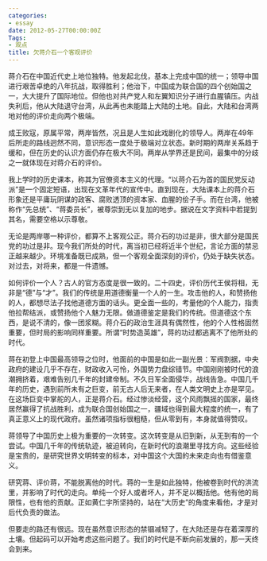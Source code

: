 ```yaml
---
categories:
- essay
date: 2012-05-27T00:00:00Z
Tags:
- 观点
title: 欠蒋介石一个客观评价
---
```


蒋介石在中国近代史上地位独特。他发起北伐，基本上完成中国的统一；领导中国进行艰苦卓绝的八年抗战，取得胜利；他治下，中国成为联合国的四个创始国之一，大大提升了国际地位。但他也对共产党人和左翼知识分子进行血腥镇压。内战失利后，他从大陆退守台湾，从此再也未能踏上大陆的土地。自此，大陆和台湾两地对他的评价走向两个极端。

成王败寇，原属平常，两岸皆然，况且是人生如此戏剧化的领导人。两岸在49年后所走的路线迥然不同，意识形态一度处于极端对立状态。新时期的两岸关系趋于缓和，但在历史的认识方面仍存在极大不同。两岸从学界还是民间，最集中的分歧之一就体现在对蒋介石的评价。

我上学时的历史课本，称其为官僚资本主义的代理。“以蒋介石为首的国民党反动派”是一个固定短语，出现在文革年代的宣传中。直到现在，大陆课本上的蒋介石形象还是平庸玩阴谋的政客、腐败透顶的资本家、血腥的侩子手。而在台湾，他被称作“先总统”、“蒋委员长”，被尊崇到无以复加的地步。据说在文字资料中若提到其名，需要空格以示尊敬。

无论是两岸哪一种评价，都算不上客观公正。蒋介石的功过是非，很大部分是国民党的功过是非。现今我们所处的时代，离当初已经将近半个世纪，言论方面的禁忌正越来越少。环境准备既已成熟，但一个客观全面深刻的评价，仍处于缺失状态。对过去，对将来，都是一件遗憾。

如何评价一个人？古人的官方态度是很一致的。二十四史，评价历代王侯将相，无非是“德”与“才”。我们的传统是用道德衡量一个人的一生。攻击他的人，和赞扬他的人，都想尽法子找他道德方面的话头。更全面一些的，考量他的个人能力，指责他拉帮结派，或赞扬他个人魅力无限。做道德鉴定是我们的传统。但道德这个东西，是说不清的，像一团浆糊。蒋介石的政治生涯具有偶然性，他的个人性格固然重要，但时局的影响同样重要。所谓“时势造英雄”，蒋的功过都逃离不了他所处的时代。

蒋在初登上中国最高领导之位时，他面前的中国是如此一副光景：军阀割据，中央政府的建设几乎不存在，财政收入可怜，外国势力盘综错节。中国刚刚被时代的浪潮拥挤着，艰难告别几千年的封建帝制。不久日军全面侵华，战线告急。中国几千年的历史，遇到前所未有之巨变，前无古人后无来者，在人类文明史上亦是罕见。在这场巨变中掌舵的人，正是蒋介石。经过惨淡经营，这个风雨飘摇的国家，最终居然赢得了抗战胜利，成为联合国创始国之一，疆域也得到最大程度的统一，有了真正意义上的现代政府。虽然诸项指标很粗糙，但从零到有，本身就值得赞叹。

蒋领导了中国历史上极为重要的一次转变。这次转变是从旧到新，从无到有的一个尝试。中国几千年的传统轨迹，被迫转向，在新时代的浪潮里寻找方向。这些经验是宝贵的，是研究世界文明转变的标本，对中国这个大国的未来走向也有借鉴意义。

研究蒋、评价蒋，不能脱离他的时代。蒋的一生是如此独特，他被卷到时代的洪流里，并影响了时代的走向。单纯一个好人或者坏人，并不足以概括他。他有他的局限性，也有他的贡献。正如黄仁宇所坚持的，站在“大历史”的角度来看他，才是对后代负责的做法。

但要走的路还有很远。现在虽然意识形态的禁锢减轻了，在大陆还是存在着深厚的土壤。但起码可以开始考虑这些问题了。我们的时代是不断向前发展的，那一天终会到来。
